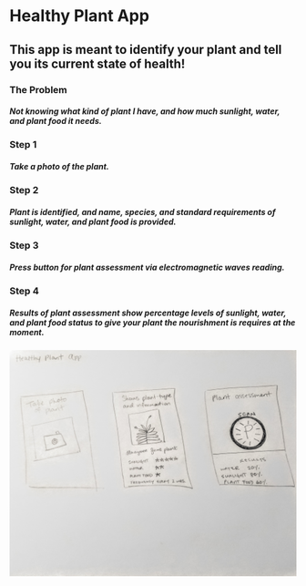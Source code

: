 # Healthy Plant App

## This app is meant to identify your plant and tell you its current state of health!

### The Problem

##### Not knowing what kind of plant I have, and how much sunlight, water, and plant food it needs.

### Step 1

##### Take a photo of the plant.

### Step 2

##### Plant is identified, and name, species, and standard requirements of sunlight, water, and plant food is provided.

### Step 3

##### Press button for plant assessment via electromagnetic waves reading.

### Step 4

##### Results of plant assessment show percentage levels of sunlight, water, and plant food status to give your plant the nourishment is requires at the moment.

![Mockup of App](https://github.com/vevagency/cim-640/blob/master/hw/impossible-sketch.jpg)
